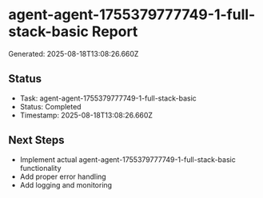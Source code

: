 # agent-agent-1755379777749-1-full-stack-basic Report

Generated: 2025-08-18T13:08:26.660Z

## Status
- Task: agent-agent-1755379777749-1-full-stack-basic
- Status: Completed
- Timestamp: 2025-08-18T13:08:26.660Z

## Next Steps
- Implement actual agent-agent-1755379777749-1-full-stack-basic functionality
- Add proper error handling
- Add logging and monitoring
